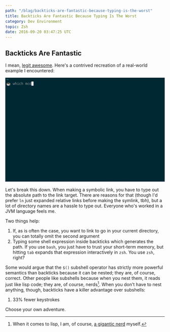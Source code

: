 ```yaml
---
path: "/blag/backticks-are-fantastic-because-typing-is-the-worst"
title: Backticks Are Fantastic Because Typing Is The Worst
category: Dev Environment
topic: Zsh
date: 2016-09-20 03:47:25 UTC
---
```


## Backticks Are Fantastic
I mean, [legit
awesome](http://www.refining-linux.org/archives/44/ZSH-Gem-10-Backtick-expansion/).
Here's a contrived recreation of a real-world example I encountered:

![animated demonstration of backtick expansion in zsh](../../ln_backticks.gif)

Let's break this down. When making a symbolic link, you have to type out the absolute path to the
link target. There are reasons for that (though I'd prefer `ln` just expanded relative links before
making the symlink, tbh), but a lot of directory names are a hassle to type out. Everyone who's
worked in a JVM language feels me.

Two things help:
1. If, as is often the case, you want to link to go in your current directory, you can totally omit the second argument
1. Typing some shell expression inside backticks which generates the path. If you use `bash`, you just have to trust your short-term memory, but hitting `tab` expands that expression interactively in `zsh`. You use `zsh`, right?

Some would argue that the `$()` subshell operator has strictly more powerful semantics than
backticks because it can be nested; they are, of course, correct. Other people like subshells
because when you nest them, it reads just like lisp code; they are, of course, nerds[^1]. When you don't
have to nest anything, though, backticks have a killer advantage over subshells:

1. 33% fewer keystrokes

Choose your own adventure.

[^1]: When it comes to lisp, I am, of course, [a gigantic
    nerd](https://github.com/ambirdsall/moon-phase) myself.
